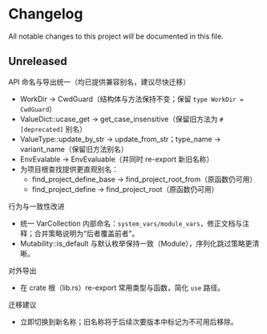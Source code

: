 # Changelog

All notable changes to this project will be documented in this file.

## Unreleased

API 命名与导出统一（均已提供兼容别名，建议尽快迁移）
- WorkDir → CwdGuard（结构体与方法保持不变；保留 `type WorkDir = CwdGuard`）
- ValueDict::ucase_get → get_case_insensitive（保留旧方法为 `#[deprecated]` 别名）
- ValueType::update_by_str → update_from_str；type_name → variant_name（保留旧方法别名）
- EnvEvalable → EnvEvaluable（并同时 re-export 新旧名称）
- 为项目根查找提供更直观别名：
  - find_project_define_base → find_project_root_from（原函数仍可用）
  - find_project_define → find_project_root（原函数仍可用）

行为与一致性改进
- 统一 VarCollection 内部命名：`system_vars/module_vars`，修正文档与注释；合并策略说明为“后者覆盖前者”。
- Mutability::is_default 与默认枚举保持一致（Module），序列化跳过策略更清晰。

对外导出
- 在 crate 根（lib.rs）re-export 常用类型与函数，简化 `use` 路径。

迁移建议
- 立即切换到新名称；旧名称将于后续次要版本中标记为不可用后移除。


